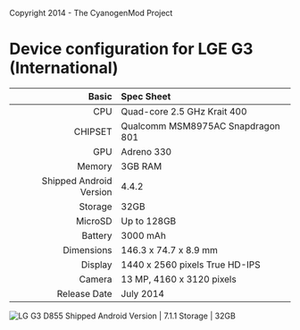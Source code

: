 Copyright 2014 - The CyanogenMod Project

Device configuration for LGE G3 (International)
=====================================

Basic   | Spec Sheet
-------:|:-------------------------
CPU     | Quad-core 2.5 GHz Krait 400
CHIPSET | Qualcomm MSM8975AC Snapdragon 801
GPU     | Adreno 330
Memory  | 3GB RAM
Shipped Android Version | 4.4.2
Storage | 32GB
MicroSD | Up to 128GB
Battery | 3000 mAh
Dimensions | 146.3 x 74.7 x 8.9 mm
Display | 1440 x 2560 pixels True HD-IPS
Camera  | 13 MP, 4160 x 3120 pixels
Release Date | July 2014


![LG G3 D855](http://i.imgur.com/sYNKEHq.jpg "LG G3 D855")
Shipped Android Version | 7.1.1
Storage | 32GB
